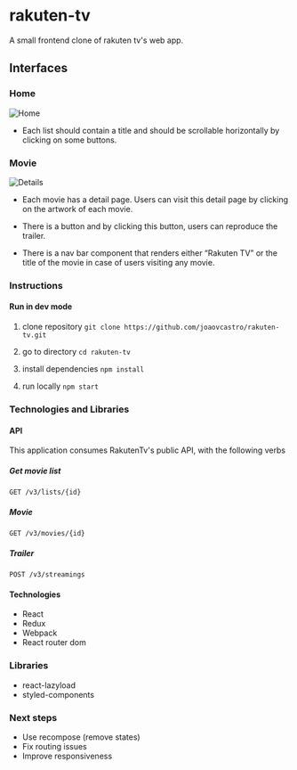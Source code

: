 # rakuten-tv
A small frontend clone of rakuten tv's web app.

## Interfaces

### Home
![Home](https://image.prntscr.com/image/IIx72eXOSrKwxgwGcghbEA.png)
-  Each list should contain a title and should be scrollable horizontally by clicking on some buttons.

### Movie
![Details](https://i.ibb.co/rdZ8mkc/info-min.pngg)
- Each movie has a detail page. Users can visit this detail page by clicking on the artwork of each movie. 
- There is a button and by clicking this button, users can reproduce the trailer.

- There is a nav bar component that renders either “Rakuten TV” or the title of the movie in case of users visiting any movie.

### Instructions

#### Run in dev mode 

1. clone repository
`git clone https://github.com/joaovcastro/rakuten-tv.git`

2. go to directory
`cd rakuten-tv`

3. install dependencies
`npm install`

4. run locally
`npm start`

### Technologies and Libraries

#### API
This application consumes RakutenTv's public API, with the following verbs

 ##### Get movie list 
`GET /v3/lists/{id}`
 
 ##### Movie
 `GET /v3/movies/{id}`
 
 ##### Trailer
`POST /v3/streamings`

#### Technologies
- React
- Redux
- Webpack
- React router dom

### Libraries
- react-lazyload
- styled-components

### Next steps
- Use recompose (remove states)
- Fix routing issues
- Improve responsiveness
